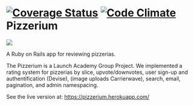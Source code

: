 [![Coverage Status](https://coveralls.io/repos/pezcore343/pizza_reviews/badge.png?branch=master)](https://coveralls.io/r/pezcore343/pizza_reviews?branch=master)
[![Code Climate](https://codeclimate.com/github/pezcore343/pizza_reviews/badges/gpa.svg)](https://codeclimate.com/github/pezcore343/pizza_reviews)
Pizzerium
=======

![](http://i.imgur.com/HSlNDwo.jpg)

A Ruby on Rails app for reviewing pizzerias.

The Pizzerium is a Launch Academy Group Project.
We implemented a rating system for pizzerias by slice, upvote/downvotes, user sign-up and authentification (Devise), (image uploads Carrierwave), search, email, pagination, and admin namespacing.

See the live version at: https://pizzerium.herokuapp.com/
